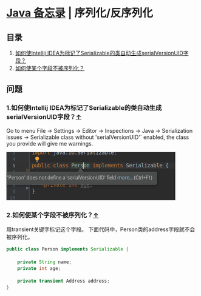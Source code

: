 # [Java 备忘录](README.md) | 序列化/反序列化
## 目录
  1. [如何使Intellij IDEA为标记了Serializable的类自动生成serialVersionUID字段？](#idea-serial-version-uid)
  2. [如何使某个字段不被序列化？](#exclude-field)  

## 问题
### 1.如何使Intellij IDEA为标记了Serializable的类自动生成serialVersionUID字段？<a name="idea-serial-version-uid"></a>[↑](#top)
Go to menu File → Settings → Editor → Inspections → Java → Serialization issues → Serializable class without 'serialVersionUID'` enabled, the class you provide will give me warnings.

![Intellij IDEA对实现了Serializable接口却没有定义serialVersionUID字段的类的警告](/images/idea-serialization.png)
### 2.如何使某个字段不被序列化？<a name="exclude-field"></a>[↑](#top)
用transient关键字标记这个字段。
下面代码中，Person类的address字段就不会被序列化。
```java
public class Person implements Serializable {

	private String name;
	private int age;
	
	private transient Address address;
}
```